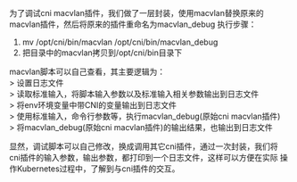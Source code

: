 为了调试cni macvlan插件，我们做了一层封装，使用macvlan替换原来的
macvlan插件，然后将原来的插件重命名为macvlan_debug
执行步骤：  

1. mv /opt/cni/bin/macvlan /opt/cni/bin/macvlan_debug
2. 把目录中的macvlan拷贝到/opt/cni/bin目录下

macvlan脚本可以自己查看，其主要逻辑为：  
	> 设置日志文件  
	> 读取标准输入，将脚本输入参数以及标准输入相关参数输出到日志文件  
	> 将env环境变量中带CNI的变量输出到日志文件  
	> 使用标准输入，命令行参数等，执行macvlan_debug(原始cni macvlan插件)  
	> 将macvlan_debug(原始cni macvlan插件)的输出结果，也输出到日志文件  


显然，调试脚本可以自己修改，换成调用其它cni插件，通过一次封装，我们将
cni插件的输入参数，输出参数，都打印到一个日志文件，这样可以方便在实际
操作Kubernetes过程中，了解到与cni插件的交互。
